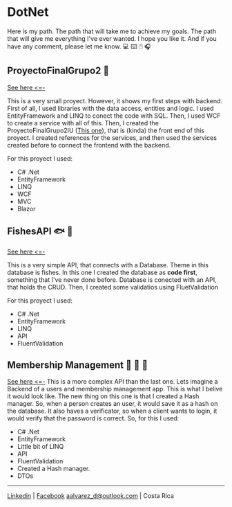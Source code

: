 # DotNet
Here is my path. The path that will take me to achieve my goals. The path that will give me everything I've ever wanted.
I hope you like it. And if you have any comment, please let me know. :computer: :keyboard: :computer_mouse: :headphones:

## ProyectoFinalGrupo2 :fork_and_knife:
[See here <=-](https://github.com/aalvareznet/DotNet/tree/main/ProyectoFinalGrupo2)

This is a very small proyect. However, it shows my first steps with backend. First of all, I used libraries with the data access, entities and logic. I used EntityFramework and LINQ to conect the code with SQL. Then, I used WCF to create a service with all of this. Then, I created the ProyectoFinalGrupo2IU ([This one](https://github.com/aalvareznet/DotNet/tree/main/ProyectoFinalGrupo2IU)), that is (kinda) the front end of this proyect. I created references for the services, and then used the services created before to connect the frontend with the backend.

For this proyect I used:
- C# .Net
- EntityFramework
- LINQ
- WCF
- MVC
- Blazor


## FishesAPI :fish: :whale:
[See here <=-](https://github.com/aalvareznet/DotNet/tree/main/FishesApi)

This is a very simple API, that connects with a Database. Theme in this database is fishes. In this one I created the database as **code first**, something that I've never done before. Database is conected with an API, that holds the CRUD. Then, I created some validatios using FluetValidation

For this proyect I used:
- C# .Net
- EntityFramework
- LINQ
- API
- FluentValidation

## Membership Management :convenience_store: :hotel: :department_store:
[See here <=-](https://github.com/aalvareznet/DotNet/tree/main/Memberships)
This is a more complex API than the last one. Lets imagine a Backend of a users and membership management app. This is what I belive it would look like. The new thing on this one is that I created a Hash manager. So, when a person creates an user, it would save it as a hash on the database. It also haves a verificator, so when a client wants to login, it would verify that the password is correct. So, for this I used:

- C# .Net
- EntityFramework
- Little bit of LINQ
- API
- FluentValidation
- Created a Hash manager.
- DTOs

---
[Linkedin](https://www.linkedin.com/in/aalvarezd2201/) | 
[Facebook](https://www.facebook.com/anthoalvarezd/)
aalvarez_d@outlook.com | 
Costa Rica
